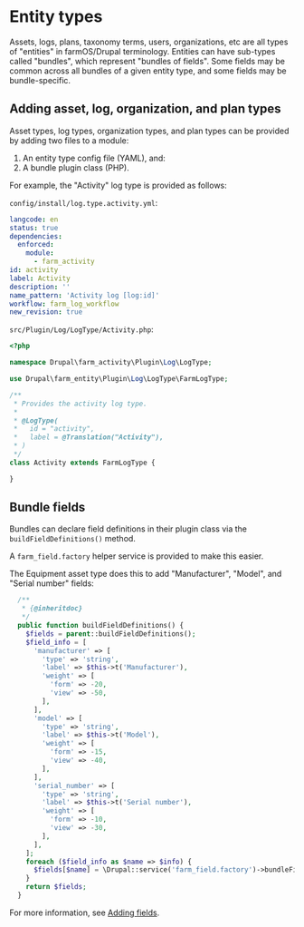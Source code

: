 # Entity types

Assets, logs, plans, taxonomy terms, users, organizations, etc are all types of
"entities" in farmOS/Drupal terminology. Entities can have sub-types called
"bundles", which represent "bundles of fields". Some fields may be common
across all bundles of a given entity type, and some fields may be
bundle-specific.

## Adding asset, log, organization, and plan types

Asset types, log types, organization types, and plan types can be provided by
adding two files to a module:

1. An entity type config file (YAML), and:
2. A bundle plugin class (PHP).

For example, the "Activity" log type is provided as follows:

`config/install/log.type.activity.yml`:

```yaml
langcode: en
status: true
dependencies:
  enforced:
    module:
      - farm_activity
id: activity
label: Activity
description: ''
name_pattern: 'Activity log [log:id]'
workflow: farm_log_workflow
new_revision: true
```

`src/Plugin/Log/LogType/Activity.php`:

```php
<?php

namespace Drupal\farm_activity\Plugin\Log\LogType;

use Drupal\farm_entity\Plugin\Log\LogType\FarmLogType;

/**
 * Provides the activity log type.
 *
 * @LogType(
 *   id = "activity",
 *   label = @Translation("Activity"),
 * )
 */
class Activity extends FarmLogType {

}
```

## Bundle fields

Bundles can declare field definitions in their plugin class via the
`buildFieldDefinitions()` method.

A `farm_field.factory` helper service is provided to make this easier.

The Equipment asset type does this to add "Manufacturer", "Model", and
"Serial number" fields:

```php
  /**
   * {@inheritdoc}
   */
  public function buildFieldDefinitions() {
    $fields = parent::buildFieldDefinitions();
    $field_info = [
      'manufacturer' => [
        'type' => 'string',
        'label' => $this->t('Manufacturer'),
        'weight' => [
          'form' => -20,
          'view' => -50,
        ],
      ],
      'model' => [
        'type' => 'string',
        'label' => $this->t('Model'),
        'weight' => [
          'form' => -15,
          'view' => -40,
        ],
      ],
      'serial_number' => [
        'type' => 'string',
        'label' => $this->t('Serial number'),
        'weight' => [
          'form' => -10,
          'view' => -30,
        ],
      ],
    ];
    foreach ($field_info as $name => $info) {
      $fields[$name] = \Drupal::service('farm_field.factory')->bundleFieldDefinition($info);
    }
    return $fields;
  }
```

For more information, see [Adding fields](/development/module/fields).

